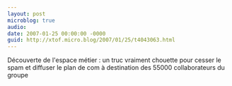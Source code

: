 ```yaml
---
layout: post
microblog: true
audio: 
date: 2007-01-25 00:00:00 -0000
guid: http://xtof.micro.blog/2007/01/25/t4043063.html
---
```

Découverte de l'espace métier : un truc vraiment chouette pour cesser le spam et diffuser le plan de com à destination des 55000 collaborateurs du groupe
